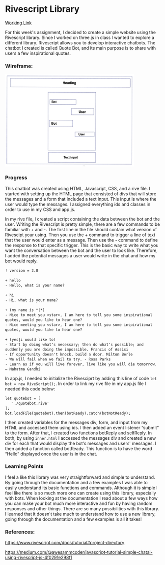 #  Rivescript Library
[Working Link](https://fatemaalhameli.github.io/ConnectionsLab/Assignments/Assignment%206/#edge)

For this week's assignment, I decided to create a simple website using the Rivescript library. Since I worked on three.js in class I wanted to explore a different library. Rivescript allows you to develop interactive chatbots. The chatbot I created is called Quote Bot, and its main purpose is to share with users a few inspirational quotes.

### Wireframe: 
  <img src= "https://github.com/FatemaAlhameli/ConnectionsLab/blob/main/Media/Assignments%20Media/Quotebot.jpeg" width = "420" height = "300">

### Progress

This chatbot was created using HTML, Javascript, CSS, and a rive file. I started with setting up the HTML page that consisted of divs that will store the messages and a form that included a text input. This input is where the user would type the messages. I assigned everything ids and classes in order to use in my CSS and app.js. 

In my rive file, I created a script containing the data between the bot and the user. Writing the Rivescript is pretty simple, there are a few commands to be familiar with + and -. The first line in the file should contain what version of Rivescipt your using. Then you use the + command to trigger a line of text that the user would enter as a message. Then use the - command to define the response to that specific trigger. This is the basic way to write what you want the conversation between the bot and the user to look like. Therefore, I added the potential messages a user would write in the chat and how my bot would reply. 

```
! version = 2.0

+ hello
- Hello, what is your name?

+ hi
- Hi, what is your name?

+ (my name is *|*)
- Nice to meet you <star>, I am here to tell you some inspirational quotes, would you like to hear one?
- Nice meeting you <star>, I am here to tell you some inspirational quotes, would you like to hear one?

+ (yes|i would like to)
- Start by doing what's necessary; then do what's possible; and suddenly you are doing the impossible. Francis of Assisi
- If opportunity doesn't knock, build a door. Milton Berle
- We will fail when we fail to try. - Rosa Parks
- Learn as if you will live forever, live like you will die tomorrow. — Mahatma Gandhi
```

In app.js, I needed to initialize the Rivesciprt by adding this line of code ```let bot = new RiveScript();```.  In order to link my rive file in my app.js file I needed this code below:

```
let quotebot = [
   './quotebot.rive'
];
bot.loadFile(quotebot).then(botReady).catch(botNotReady);
```
I then created variables for the messages div, form, and input from my HTML and accessed them using ids. I then added an event listener “submit” to the form. After that, I created two functions botReply and selfReply. In both, by using ```inner.html``` I accessed the messages div and created a new div for each that would display the bot's messages and users' messages.  I then added a function called botReady. This function is to have the word “Hello” displayed once the user is in the chat. 


### Learning Points 

I feel a like this library was very straightforward and simple to understand. By going through the documentation and a few examples I was able to easily understand its basic functions and commands. Although it is simple I feel like there is so much more one can create using this library, especially with bots. When looking at the documentation I read about a few ways how you can make your bot much more interactive and fun by having random responses and other things. There are so many possibilities with this library. I learned that it doesn't take much to understand how to use a new library, going through the documentation and a few examples is all it takes! 

### References: 

https://www.rivescript.com/docs/tutorial#project-directory

https://medium.com/@awesammcoder/javascript-tutorial-simple-chatai-using-rivescript-js-4f0291e298f1
